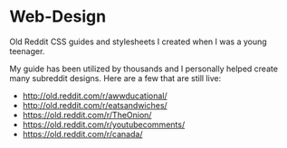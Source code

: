 # Web-Design
Old Reddit CSS guides and stylesheets I created when I was a young teenager.

My guide has been utilized by thousands and I personally helped create many subreddit designs. Here are a few that are still live:

* http://old.reddit.com/r/awwducational/
* http://old.reddit.com/r/eatsandwiches/
* https://old.reddit.com/r/TheOnion/
* https://old.reddit.com/r/youtubecomments/
* https://old.reddit.com/r/canada/
